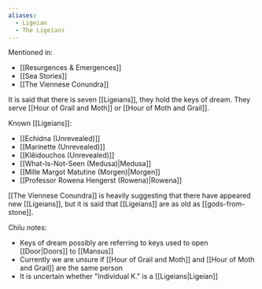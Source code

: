 ```yaml
---
aliases:
  - Ligeian
  - The Ligeians
---
```

Mentioned in:
- [[Resurgences & Emergences]]
- [[Sea Stories]]
- [[The Viennese Conundra]]

It is said that there is seven [[Ligeians]], they hold the keys of dream. They serve [[Hour of Grail and Moth]] or [[Hour of Moth and Grail]].

Known [[Ligeians]]:
- [[Echidna (Unrevealed)]]
- [[Marinette (Unrevealed)]]
- [[Klêidouchos (Unrevealed)]]
- [[What-Is-Not-Seen (Medusa)|Medusa]]
- [[Mille Margot Matutine (Morgen)|Morgen]]
- [[Professor Rowena Hengerst (Rowena)|Rowena]]

[[The Viennese Conundra]] is heavily suggesting that there have appeared new [[Ligeians]], but it is said that [[Ligeians]] are as old as [[gods-from-stone]].

Chilu notes:
- Keys of dream possibly are referring to keys used to open [[Door|Doors]] to [[Mansus]]
- Currently we are unsure if [[Hour of Grail and Moth]] and [[Hour of Moth and Grail]] are the same person
- It is uncertain whether "Individual K." is a [[Ligeians|Ligeian]]